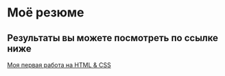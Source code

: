 # Моё резюме

## Результаты вы можете посмотреть по ссылке ниже

[Моя первая работа на HTML & CSS](https://etcetr.github.io/My-Resume/)
